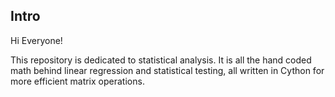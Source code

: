 ## **Intro**

Hi Everyone!

This repository is dedicated to statistical analysis. It is all the hand coded math behind linear regression and statistical testing, all written in Cython for more efficient matrix operations.
